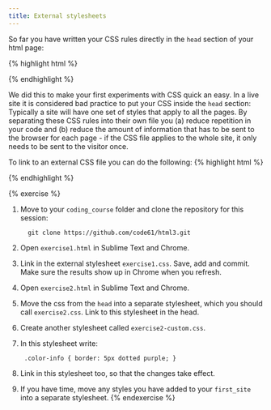 ```yaml
---
title: External stylesheets
---
```


So far you have written your CSS rules directly in the `head` section of your html page:

{% highlight html %}
<!DOCTYPE html>
<html>
  <head>
  	<title>My page</title>
  	<style type="text/css">
  	  h1 { color: red; }
  	</style>
  </head>

  <!-- body goes here -->

</html>
{% endhighlight %}

We did this to make your first experiments with CSS quick an easy. In a live site it is considered bad practice to put your CSS inside the `head` section: Typically a site will have one set of styles that apply to all the pages. By separating these CSS rules into their own file you (a) reduce repetition in your code and (b) reduce the amount of information that has to be sent to the browser for each page - if the CSS file applies to the whole site, it only needs to be sent to the visitor once.

To link to an external CSS file you can do the following:
{% highlight html %}
<!DOCTYPE html>
<html>
  <head>
  	<title>My page</title>
  	<link rel='stylesheet' type='text/css' href='path/to/my_css_file.css'>
  </head>

  <!-- body goes here -->

</html>
{% endhighlight %}

{% exercise %}
1. Move to your `coding_course` folder and clone the repository for this session:

         git clone https://github.com/code61/html3.git

2. Open `exercise1.html` in Sublime Text and Chrome.
3. Link in the external stylesheet `exercise1.css`. Save, add and commit. Make sure the results show up in Chrome when you refresh.
4. Open `exercise2.html` in Sublime Text and Chrome.
5. Move the css from the `head` into a separate stylesheet, which you should call `exercise2.css`. Link to this stylesheet in the head.
6. Create another stylesheet called `exercise2-custom.css`.
7. In this stylesheet write:

        .color-info { border: 5px dotted purple; }

8. Link in this stylesheet too, so that the changes take effect.
9. If you have time, move any styles you have added to your `first_site` into a separate stylesheet.
{% endexercise %}
